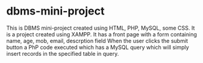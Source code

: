 # dbms-mini-project
This is DBMS mini-project created using HTML, PHP, MySQL, some CSS. 
It is a project created using XAMPP.
It has a front page with a form containing name, age, mob, email, descrption field
When the user clicks the submit button a PhP code executed which has a MySQL query which will simply insert records in the specified table in query.

